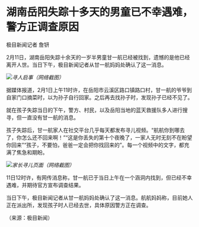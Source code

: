 # 湖南岳阳失踪十多天的男童已不幸遇难，警方正调查原因

极目新闻记者 詹钘

2月11日，湖南岳阳失踪十余天的一岁半男童甘一航已经被找到，遗憾的是他已经离开人世。当日下午，极目新闻记者从甘一航妈妈处确认了这一消息。

![](https://inews.gtimg.com/newsapp_bt/0/15658478583/1000)_寻人启事（网络截图）_

据媒体报道，2月1日上午11时许，在岳阳市云溪区路口镇路口村，甘一航的爷爷到自家门口摘菜时，以为孙子自行回家。之后再去找孙子时，发现孙子已经不见了。

就在孩子失踪当日的下午，警方、村民，以及岳阳当地的蓝天救援队多人进行搜寻，但一直没有甘一航的消息。

孩子失踪后，甘一航家人在社交平台几乎每天都发布寻儿视频。“航航你到哪去了，你怎么还不回来啊！”“这是你丢失的第十个夜晚了，一家人无时无刻不在盼望你回来”“孩子，不要怕，爸爸一定会把你找回来的”。每一个视频中的文字，都充满了焦急和期盼。

![](https://inews.gtimg.com/newsapp_bt/0/15658478585/1000)_家长寻儿页面（网络截图）_

11日12时许，有网传消息称，甘一航已于当日上午在一个涵洞内找到，但已经不幸遇难，并期待官方宣布调查结果。

当日下午，极目新闻记者从甘一航妈妈处确认了这一消息。航航妈妈称，目前她人正在派出所，发现孩子时人已经去世，具体原因警方正在调查。

（来源：极目新闻）

